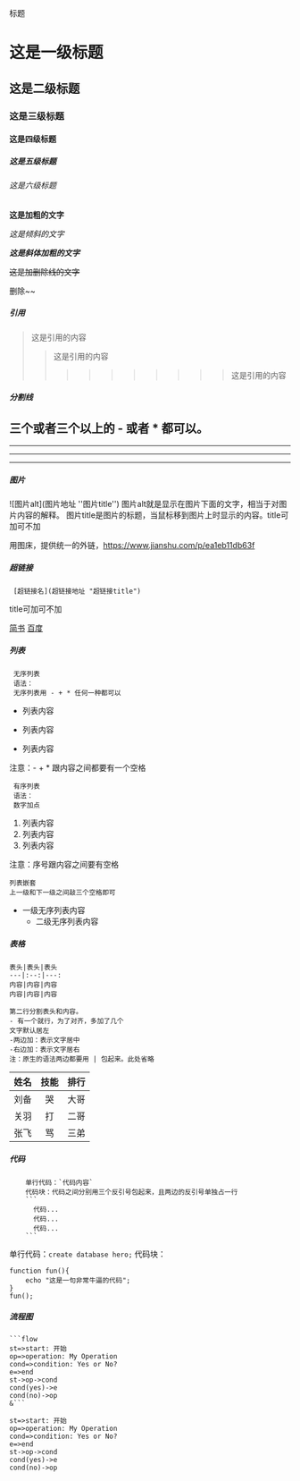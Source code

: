 标题
# 这是一级标题
## 这是二级标题
### 这是三级标题
#### 这是四级标题
##### 这是五级标题
###### 这是六级标题

**这是加粗的文字**

*这是倾斜的文字*

***这是斜体加粗的文字***

~~这是加删除线的文字~~

 删除~~

##### 引用
>这是引用的内容
>>这是引用的内容
>>>>>>>>>>这是引用的内容

##### 分割线
三个或者三个以上的 - 或者 * 都可以。
---
----
***
*****

##### 图片
![图片alt](图片地址 ''图片title'')
图片alt就是显示在图片下面的文字，相当于对图片内容的解释。
图片title是图片的标题，当鼠标移到图片上时显示的内容。title可加可不加

用图床，提供统一的外链，https://www.jianshu.com/p/ea1eb11db63f


##### 超链接
     [超链接名](超链接地址 "超链接title")
title可加可不加

[简书](http://jianshu.com)
[百度](http://baidu.com)

##### 列表
     无序列表
     语法：
     无序列表用 - + * 任何一种都可以
- 列表内容
+ 列表内容
* 列表内容

注意：- + * 跟内容之间都要有一个空格
    
     有序列表
     语法：
     数字加点
1. 列表内容
2. 列表内容
3. 列表内容

注意：序号跟内容之间要有空格

    列表嵌套
    上一级和下一级之间敲三个空格即可   
- 一级无序列表内容
   - 二级无序列表内容  

##### 表格
    表头|表头|表头
    ---|:--:|---:
    内容|内容|内容
    内容|内容|内容
    
    第二行分割表头和内容。
    - 有一个就行，为了对齐，多加了几个
    文字默认居左
    -两边加：表示文字居中
    -右边加：表示文字居右
    注：原生的语法两边都要用 | 包起来。此处省略
    
姓名|技能|排行
--|:--:|--:
刘备|哭|大哥
关羽|打|二哥
张飞|骂|三弟

##### 代码
        单行代码：`代码内容`
        代码块：代码之间分别用三个反引号包起来，且两边的反引号单独占一行
        ```
          代码...
          代码...
          代码...
        ```
单行代码：`create database hero;`
代码块：
```
function fun(){
    echo "这是一句非常牛逼的代码";
}
fun();
```

##### 流程图
    ```flow
    st=>start: 开始
    op=>operation: My Operation
    cond=>condition: Yes or No?
    e=>end
    st->op->cond
    cond(yes)->e
    cond(no)->op
    &```
    
        
        
 ```flow
 st=>start: 开始
 op=>operation: My Operation
 cond=>condition: Yes or No?
 e=>end
 st->op->cond
 cond(yes)->e
 cond(no)->op
 ```

